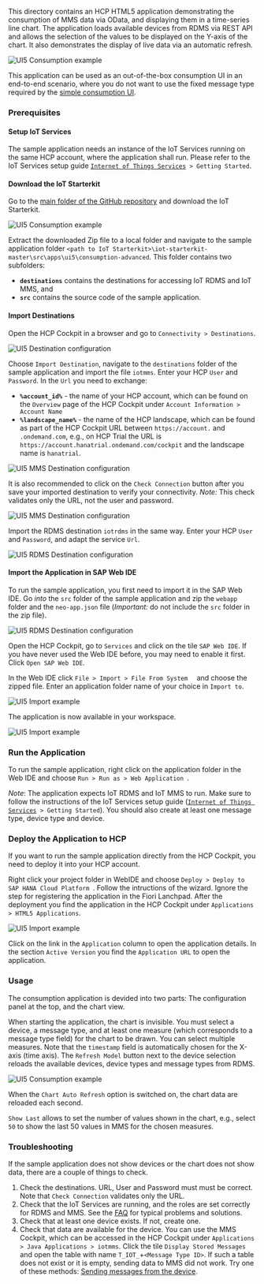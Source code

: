 This directory contains an HCP HTML5 application demonstrating the consumption of MMS data via OData, and displaying them in a time-series line chart.
The application loads available devices from RDMS via REST API and allows the selection of the values to be displayed on the Y-axis of the chart.
It also demonstrates the display of live data via an automatic refresh.

![UI5 Consumption example](../../../../images/mms_consume_ui5_v2_01.png)

This application can be used as an out-of-the-box consumption UI in an end-to-end scenario, where you do not want to use the fixed message type required by the [simple consumption UI](../consumption).

### Prerequisites
#### Setup IoT Services
The sample application needs an instance of the IoT Services running on the same HCP account, where the application shall run.
Please refer to the IoT Services setup guide [`Internet of Things Services`](https://help.hana.ondemand.com/iot)` > Getting Started`.

#### Download the IoT Starterkit
Go to the [main folder of the GitHub repository](https://github.com/SAP/iot-starterkit) and download the IoT Starterkit.

![UI5 Consumption example](../../../../images/mms_consume_ui5_01a.png)

Extract the downloaded Zip file to a local folder and navigate to the sample application folder ```<path to IoT Starterkit>\iot-starterkit-master\src\apps\ui5\consumption-advanced```.
This folder contains two subfolders:
- **```destinations```** contains the destinations for accessing IoT RDMS and IoT MMS, and
- **```src```** contains the source code of the sample application.

#### Import Destinations
Open the HCP Cockpit in a browser and go to ``` Connectivity > Destinations ```.

![UI5 Destination configuration](../../../../images/mms_consume_ui5_03.png)

Choose ``` Import Destination ```, navigate to the ``` destinations ``` folder of the sample application and import the file ```iotmms```.
Enter your HCP ``` User ``` and ``` Password ```. In the ``` Url ``` you need to exchange:
- **```%account_id%```** - the name of your HCP account, which can be found on the ```Overview``` page of the HCP Cockpit under ```Account Information > Account Name```
- **```%landscape_name%```** - the name of the HCP landscape, which can be found as part of the HCP Cockpit URL between ```https://account.``` and ```.ondemand.com```,
e.g., on HCP Trial the URL is ```https://account.hanatrial.ondemand.com/cockpit``` and the landscape name is ``` hanatrial ```.

![UI5 MMS Destination configuration](../../../../images/mms_consume_ui5_04.png)

It is also recommended to click on the ```Check Connection``` button after you save your imported destination to verify your connectivity.
*Note:* This check validates only the URL, not the user and password.

![UI5 MMS Destination configuration](../../../../images/mms_consume_ui5_04a.png)

Import the RDMS destination ```iotrdms``` in the same way. Enter your HCP ``` User ``` and ``` Password ```, and adapt the service ``` Url ```.

![UI5 RDMS Destination configuration](../../../../images/mms_consume_ui5_05.png)

#### Import the Application in SAP Web IDE
To run the sample application, you first need to import it in the SAP Web IDE.
Go *into* the ``` src ``` folder of the sample application and zip the ```webapp``` folder and the ```neo-app.json``` file (*Important:* do not include the ```src``` folder in the zip file).

![UI5 RDMS Destination configuration](../../../../images/mms_consume_ui5_05a.png)

Open the HCP Cockpit, go to ```Services``` and click on the tile ```SAP Web IDE```. If you have never used the Web IDE before, you may need to enable it first.
Click ```Open SAP Web IDE```.

In the Web IDE click ```File > Import > File From System  ``` and choose the zipped file. Enter an application folder name of your choice in ```Import to```.

![UI5 Import example](../../../../images/mms_consume_ui5_02.png)

The application is now available in your workspace.

![UI5 Import example](../../../../images/mms_consume_ui5_06.png)

### Run the Application

To run the sample application, right click on the application folder in the Web IDE and choose ```Run > Run as > Web Application ```.

*Note*: The application expects IoT RDMS and IoT MMS to run. Make sure to follow the instructions of the IoT Services setup guide ([`Internet of Things Services`](https://help.hana.ondemand.com/iot)` > Getting Started`).
You should also create at least one message type, device type and device. 

### Deploy the Application to HCP

If you want to run the sample application directly from the HCP Cockpit, you need to deploy it into your HCP account.

Right click your project folder in WebIDE and choose ```Deploy > Deploy to SAP HANA Cloud Platform ```. Follow the intructions of the wizard. Ignore the step for registering the application in the Fiori Lanchpad.
After the deployment you find the application in the HCP Cockpit under ```Applications > HTML5 Applications```.

![UI5 Import example](../../../../images/mms_consume_ui5_07.png)

Click on the link in the ```Application``` column to open the application details. In the section ```Active Version``` you find the ```Application URL``` to open the application.

### Usage

The consumption application is devided into two parts: The configuration panel at the top, and the chart view.

When starting the application, the chart is invisible. You must select a device, a message type, and at least one measure (which corresponds to a message type field) for the chart to be drawn. You can select multiple measures. Note that the ```timestamp``` field is automatically chosen for the X-axis (time axis). 
The ```Refresh Model``` button next to the device selection reloads the available devices, device types and message types from RDMS.

![UI5 Consumption example](../../../../images/mms_consume_ui5_v2_02.png)

When the ```Chart Auto Refresh``` option is switched on, the chart data are reloaded each second.

```Show Last``` allows to set the number of values shown in the chart, e.g., select ```50``` to show the last 50 values in MMS for the chosen measures.

### Troubleshooting
If the sample application does not show devices or the chart does not show data, there are a couple of things to check.

1. Check the destinations. URL, User and Password must must be correct. Note that ```Check Connection``` validates only the URL.
2. Check that the IoT Services are running, and the roles are set correctly for RDMS and MMS.
See the [FAQ](https://help.hana.ondemand.com/iot/frameset.htm?a012a3788b6e498a8971dd27c97ce6bf.html) for typical problems and solutions.
3. Check that at least one device exists. If not, create one.
4. Check that data are available for the device. You can use the MMS Cockpit, which can be accessed in the HCP Cockpit under ```Applications > Java Applications > iotmms```.
Click the tile ```Display Stored Messages``` and open the table with name ```T_IOT_```+```<Message Type ID>```.
If such a table does not exist or it is empty, sending data to MMS did not work.
Try one of these methods: [Sending messages from the device](../../../../README.md#sending-messages).